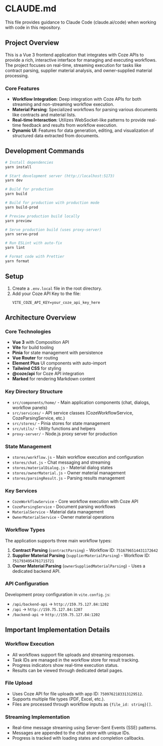 # CLAUDE.md

This file provides guidance to Claude Code (claude.ai/code) when working with code in this repository.

## Project Overview

This is a Vue 3 frontend application that integrates with Coze APIs to provide a rich, interactive interface for managing and executing workflows. The project focuses on real-time, streaming execution for tasks like contract parsing, supplier material analysis, and owner-supplied material processing.

### Core Features
- **Workflow Integration**: Deep integration with Coze APIs for both streaming and non-streaming workflow execution.
- **Material Parsing**: Specialized workflows for parsing various documents like contracts and material lists.
- **Real-time Interaction**: Utilizes WebSocket-like patterns to provide real-time feedback and results from workflow execution.
- **Dynamic UI**: Features for data generation, editing, and visualization of structured data extracted from documents.


## Development Commands

```bash
# Install dependencies
yarn install

# Start development server (http://localhost:5173)
yarn dev

# Build for production
yarn build

# Build for production with production mode
yarn build-prod

# Preview production build locally
yarn preview

# Serve production build (uses proxy-server)
yarn serve-prod

# Run ESLint with auto-fix
yarn lint

# Format code with Prettier
yarn format
```

## Setup

1.  Create a `.env.local` file in the root directory.
2.  Add your Coze API Key to the file:
    ```env
    VITE_COZE_API_KEY=your_coze_api_key_here
    ```

## Architecture Overview

### Core Technologies

- **Vue 3** with Composition API
- **Vite** for build tooling
- **Pinia** for state management with persistence
- **Vue Router** for routing
- **Element Plus** UI components with auto-import
- **Tailwind CSS** for styling
- **@coze/api** for Coze API integration
- **Marked** for rendering Markdown content

### Key Directory Structure

- `src/components/home/` - Main application components (chat, dialogs, workflow panels)
- `src/services/` - API service classes (CozeWorkflowService, CozeParsingService, etc.)
- `src/stores/` - Pinia stores for state management
- `src/utils/` - Utility functions and helpers
- `proxy-server/` - Node.js proxy server for production

### State Management

- `stores/workflow.js` - Main workflow execution and configuration
- `stores/chat.js` - Chat messaging and streaming
- `stores/materialDialog.js` - Material dialog states
- `stores/ownerMaterial.js` - Owner material management
- `stores/parsingResult.js` - Parsing results management

### Key Services

- `CozeWorkflowService` - Core workflow execution with Coze API
- `CozeParsingService` - Document parsing workflows
- `MaterialService` - Material data management
- `OwnerMaterialService` - Owner material operations

### Workflow Types

The application supports three main workflow types:

1. **Contract Parsing** (`contractParsing`) - Workflow ID: `7516796514431172642`
2. **Supplier Material Parsing** (`supplierMaterialParsing`) - Workflow ID: `7517934954761715721`
3. **Owner Material Parsing** (`ownerSuppliedMaterialParsing`) - Uses a dedicated backend API.

### API Configuration

Development proxy configuration in `vite.config.js`:

- `/api/backend-api` → `http://159.75.127.84:1202`
- `/api` → `http://159.75.127.84:1207`
- `/backend-api` → `http://159.75.127.84:1202`

## Important Implementation Details

### Workflow Execution

- All workflows support file uploads and streaming responses.
- Task IDs are managed in the workflow store for result tracking.
- Progress indicators show real-time execution status.
- Results can be viewed through dedicated detail pages.

### File Upload

- Uses Coze API for file uploads with app ID: `7509762183313129512`.
- Supports multiple file types (PDF, Excel, etc.).
- Files are processed through workflow inputs as `{file_id: string}[]`.

### Streaming Implementation

- Real-time message streaming using Server-Sent Events (SSE) patterns.
- Messages are appended to the chat store with unique IDs.
- Progress is tracked with loading states and completion callbacks.

